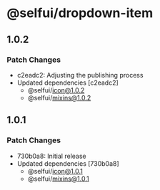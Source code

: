 # @selfui/dropdown-item

## 1.0.2

### Patch Changes

- c2eadc2: Adjusting the publishing process
- Updated dependencies [c2eadc2]
  - @selfui/icon@1.0.2
  - @selfui/mixins@1.0.2

## 1.0.1

### Patch Changes

- 730b0a8: Initial release
- Updated dependencies [730b0a8]
  - @selfui/icon@1.0.1
  - @selfui/mixins@1.0.1
